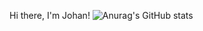 Hi there, I'm Johan!
![Anurag's GitHub stats](https://github-readme-stats.vercel.app/api?username=OctoPol7&show_icons=true&theme=aura_dark)
